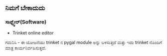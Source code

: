 ## ನಿಮಗೆ ಬೇಕಾದುದು

### ಸಾಫ್ಟ್ವೇರ್(Software)

+ Trinket online editor

ಗಮನಿಸಿ - ಈ ಯೋಜನೆಯು trinket ‌ನ pygal module ಅನ್ನು ಬಳಸುತ್ತದೆ ಮತ್ತು ಇದು trinket ‌ನೊಂದಿಗೆ ಮಾತ್ರ ಕಾರ್ಯನಿರ್ವಹಿಸುತ್ತದೆ.